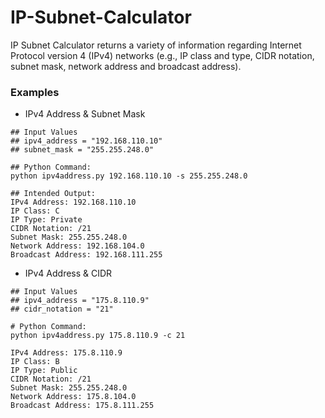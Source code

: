 # IP-Subnet-Calculator
IP Subnet Calculator returns a variety of information regarding Internet Protocol version 4 (IPv4) networks (e.g., IP class and type, CIDR notation, subnet mask, network address and broadcast address). 

<hl> 

### Examples 

- IPv4 Address & Subnet Mask 

```
## Input Values
## ipv4_address = "192.168.110.10"
## subnet_mask = "255.255.248.0"

## Python Command: 
python ipv4address.py 192.168.110.10 -s 255.255.248.0

## Intended Output: 
IPv4 Address: 192.168.110.10
IP Class: C
IP Type: Private
CIDR Notation: /21
Subnet Mask: 255.255.248.0
Network Address: 192.168.104.0
Broadcast Address: 192.168.111.255
```

- IPv4 Address & CIDR

```
## Input Values
## ipv4_address = "175.8.110.9"
## cidr_notation = "21"

# Python Command: 
python ipv4address.py 175.8.110.9 -c 21

IPv4 Address: 175.8.110.9
IP Class: B
IP Type: Public
CIDR Notation: /21
Subnet Mask: 255.255.248.0
Network Address: 175.8.104.0
Broadcast Address: 175.8.111.255
```
